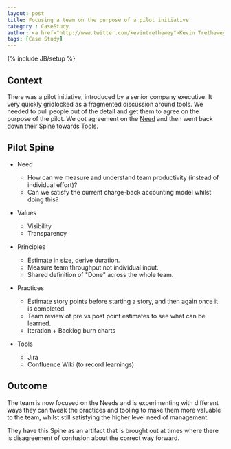 ```yaml
---
layout: post
title: Focusing a team on the purpose of a pilot initiative
category : CaseStudy
author: <a href="http://www.twitter.com/kevintrethewey">Kevin Trethewey</a>
tags: [Case Study]
---
```

{% include JB/setup %}

## Context

There was a pilot initiative, introduced by a senior company executive. It very quickly gridlocked as a fragmented discussion around tools. We needed to pull people out of the detail and get them to agree on the purpose of the pilot. We got agreement on the [Need](/Needs.html) and then went back down their Spine towards [Tools](/Tools.html).

## Pilot Spine

* Need
  * How can we measure and understand team productivity (instead of individual effort)?
  * Can we satisfy the current charge-back accounting model whilst doing this?

* Values
  * Visibility
  * Transparency

* Principles
  * Estimate in size, derive duration.
  * Measure team throughput not individual input.
  * Shared definition of "Done" across the whole team.

* Practices
  * Estimate story points before starting a story, and then again once it is completed.
  * Team review of pre vs post point estimates to see what can be learned.
  * Iteration + Backlog burn charts

* Tools
  * Jira
  * Confluence Wiki (to record learnings)

## Outcome

The team is now focused on the Needs and is experimenting with different ways they can tweak the practices and tooling to make them more valuable to the team, whilst still satisfying the higher level need of management.

They have this Spine as an artifact that is brought out at times where there is disagreement of confusion about the correct way forward.

